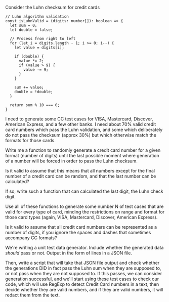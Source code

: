 Consider the Luhn checksum for credit cards

```
// Luhn algorithm validation
const isLuhnValid = (digits: number[]): boolean => {
  let sum = 0;
  let double = false;

  // Process from right to left
  for (let i = digits.length - 1; i >= 0; i--) {
    let value = digits[i];

    if (double) {
      value *= 2;
      if (value > 9) {
        value -= 9;
      }
    }

    sum += value;
    double = !double;
  }

  return sum % 10 === 0;
}
```

I need to generate some CC test cases for VISA, Mastercard, Discover, American Express, and a few other banks. I need about 70% valid credit card numbers which pass the Luhn validation, and some which deliberately do not pass the checksum (approx 30%) but which otherwise match the formats for those cards.

Write me a function to randomly generate a credit card number for a given format (number of digits) until the last possible moment where generation of a number will be forced in order to pass the Luhn checksum.

Is it valid to assume that this means that all numbers except for the final number of a credit card can be random, and that the last number can be calculated?

If so, write such a function that can calculated the last digit, the Luhn check digit.

Use all of these functions to generate some number N of test cases that are valid for every type of card, minding the restrictions on range and format for those card types (again, VISA, Mastercard, Discover, American Express).

Is it valid to assume that all credit card numbers can be represented as a number of digits, if you ignore the spaces and dashes that sometimes accompany CC formats?

We're writing a unit test data generator. Include whether the generated data *should* pass or not. Output in the form of lines in a JSON file.

Then, write a script that will take that JSON file output and check whether the generations DID in fact pass the Luhn sum when they are supposed to, or not pass when they are not supposed to. If this passes, we can consider generation successful, and we'll start using these test cases to check our code, which will use RegExp to detect Credit Card numbers in a text, then decide whether they are valid numbers, and if they are valid numbers, it will redact them from the text.
